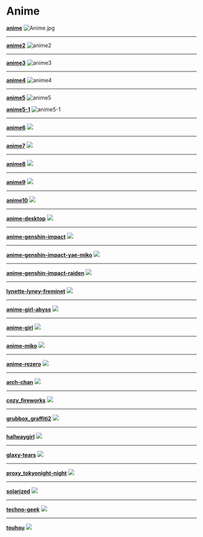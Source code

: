 # Anime

**[anime](anime.jpg)**
![Anime.jpg](anime.jpg)

---

**[anime2](anime2.png)**
![anime2](anime2.png)

---

**[anime3](anime3.jpg)**
![anime3](anime3.jpg)

---

**[anime4](anime4.png)**
![anime4](anime4.png)

---

**[anime5](anime5.png)**
![anime5](anime5.png)

**[anime5-1](anime5-1.png)**
![anime5-1](anime5-1.png)

---

**[anime6](anime6.jpg)**
![](anime6.jpg)

---

**[anime7](anime7.jpg)**
![](anime7.jpg)

---

**[anime8](anime8.png)**
![](anime8.png)

---

**[anime9](anime9.jpg)**
![](anime9.jpg)

---

**[anime10](anime10.jpg)**
![](anime10.jpg)

---

**[anime-desktop](anime-desktop.jpg)**
![](anime-desktop.jpg)

---

**[anime-genshin-impact](anime-genshin-impact.jpg)**
![](anime-genshin-impact.jpg)

---

**[anime-genshin-impact-yae-miko](anime-genshin-impact-yae-miko.png)**
![](anime-genshin-impact-yae-miko.png)

---

**[anime-genshin-impact-raiden](anime-genshin-impact-raiden.png)**
![](anime-genshin-impact-raiden.png)

---

**[lynette-lyney-freminet](lynette-lyney-freminet.jpg)**
![](lynette-lyney-freminet.jpg)

---

**[anime-girl-abyss](anime-girl-abyss.png)**
![](anime-girl-abyss.png)

---

**[anime-girl](Anime-girl.png)**
![](Anime-girl.png)

---

**[anime-miko](anime-miko.png)**
![](anime-miko.png)

---

**[anime-rezero](anime-rezero.png)**
![](anime-rezero.png)

---

**[arch-chan](arch-chan_to.png)**
![](arch-chan_to.png)

---

**[cozy_fireworks](cozy_fireworks.png)**
![](cozy_fireworks.png)

---

**[grubbox_graffiti2](grubbox_graffiti2.png)**
![](grubbox_graffiti2.png)

---

**[hallwaygirl](hallwaygirl.jpg)**
![](hallwaygirl.jpg)

---

**[glaxy-tears](mylivewallpapers-com-Galaxy-Tears.jpg)**
![](mylivewallpapers-com-Galaxy-Tears.jpg)

---

**[proxy_tokyonight-night](proxy_tokyonight-night.png)**
![](proxy_tokyonight-night.png)

---

**[solarized](solarized.jpg)**
![](solarized.jpg)

---

**[techno-geek](Techno-Geek.png)**
![](Techno-Geek.png)

---

**[touhou](touhou.jpg)**
![](touhou.jpg)